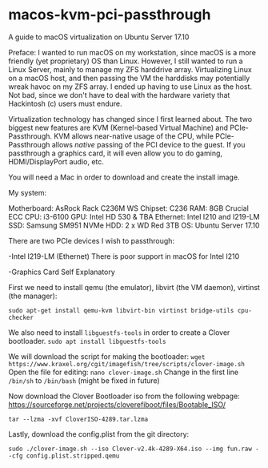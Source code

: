 # macos-kvm-pci-passthrough
A guide to macOS virtualization on Ubuntu Server 17.10

Preface: I wanted to run macOS on my workstation, since macOS is a more friendly (yet proprietary) OS than Linux. However, I still wanted to run a Linux Server, mainly to manage my ZFS harddrive array. Virtualizing Linux on a macOS host, and then passing the VM the harddisks may potentially wreak havoc on my ZFS array. I ended up having to use Linux as the host. Not bad, since we don't have to deal with the hardware variety that Hackintosh (c) users must endure.

Virtualization technology has changed since I first learned about. The two biggest new features are KVM (Kernel-based Virtual Machine) and PCIe-Passthrough. KVM allows near-native usage of the CPU, while PCIe-Passthrough allows *native* passing of the PCI device to the guest. If you passthrough a graphics card, it will even allow you to do gaming, HDMI/DisplayPort audio, etc. 

You will need a Mac in order to download and create the install image.


My system: 

Motherboard: AsRock Rack C236M WS
Chipset: C236
RAM: 8GB Crucial ECC
CPU: i3-6100
GPU: Intel HD 530 & TBA
Ethernet: Intel I210 and I219-LM
SSD: Samsung SM951 NVMe
HDD: 2 x WD Red 3TB
OS: Ubuntu Server 17.10

There are two PCIe devices I wish to passthrough:

-Intel I219-LM (Ethernet)
There is poor support in macOS for Intel I210

-Graphics Card
Self Explanatory


First we need to install qemu (the emulator), libvirt (the VM daemon), virtinst (the manager):
```sudo apt install qemu 
sudo apt-get install qemu-kvm libvirt-bin virtinst bridge-utils cpu-checker
```
We also need to install `libguestfs-tools` in order to create a Clover bootloader.
```sudo apt install libguestfs-tools```


We will download the script for making the bootloader:
`wget https://www.kraxel.org/cgit/imagefish/tree/scripts/clover-image.sh`
Open the file for editing:
```nano clover-image.sh```
Change in the first line `/bin/sh` to `/bin/bash` (might be fixed in future)

Now download the Clover Bootloader iso from the following webpage:
https://sourceforge.net/projects/cloverefiboot/files/Bootable_ISO/

```tar --lzma -xvf CloverISO-4289.tar.lzma```

Lastly, download the config.plist from the git directory:


```sudo ./clover-image.sh --iso Clover-v2.4k-4289-X64.iso --img fun.raw --cfg config.plist.stripped.qemu```



